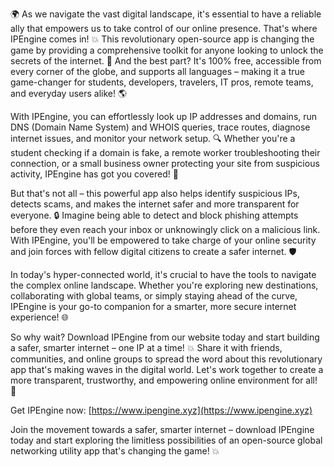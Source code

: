 🌍 As we navigate the vast digital landscape, it's essential to have a reliable ally that empowers us to take control of our online presence. That's where IPEngine comes in! 💥 This revolutionary open-source app is changing the game by providing a comprehensive toolkit for anyone looking to unlock the secrets of the internet. 📡 And the best part? It's 100% free, accessible from every corner of the globe, and supports all languages – making it a true game-changer for students, developers, travelers, IT pros, remote teams, and everyday users alike! 🌎

With IPEngine, you can effortlessly look up IP addresses and domains, run DNS (Domain Name System) and WHOIS queries, trace routes, diagnose internet issues, and monitor your network setup. 🔍 Whether you're a student checking if a domain is fake, a remote worker troubleshooting their connection, or a small business owner protecting your site from suspicious activity, IPEngine has got you covered! 🚀

But that's not all – this powerful app also helps identify suspicious IPs, detects scams, and makes the internet safer and more transparent for everyone. 🔒 Imagine being able to detect and block phishing attempts before they even reach your inbox or unknowingly click on a malicious link. With IPEngine, you'll be empowered to take charge of your online security and join forces with fellow digital citizens to create a safer internet. 🛡️

In today's hyper-connected world, it's crucial to have the tools to navigate the complex online landscape. Whether you're exploring new destinations, collaborating with global teams, or simply staying ahead of the curve, IPEngine is your go-to companion for a smarter, more secure internet experience! 🌐

So why wait? Download IPEngine from our website today and start building a safer, smarter internet – one IP at a time! 💥 Share it with friends, communities, and online groups to spread the word about this revolutionary app that's making waves in the digital world. Let's work together to create a more transparent, trustworthy, and empowering online environment for all! 🌟

Get IPEngine now: [https://www.ipengine.xyz](https://www.ipengine.xyz)

Join the movement towards a safer, smarter internet – download IPEngine today and start exploring the limitless possibilities of an open-source global networking utility app that's changing the game! 💥